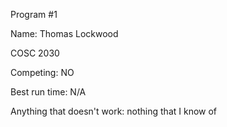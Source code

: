 Program #1

Name: Thomas Lockwood

COSC 2030

Competing: NO

Best run time: N/A

Anything that doesn't work: nothing that I know of
